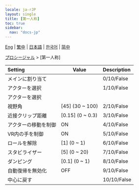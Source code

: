 ```yaml
---
locale: ja-rJP
layout: single
title: [第一人称]
toc: true
sidebar:
  nav: "docs-jp"
---
```

[Eng](/dancexr/menu/2025.4/motion/first_person) | [繁中](/tw/dancexr/menu/2025.4/motion/first_person) | [日本語](/jp/dancexr/menu/2025.4/motion/first_person) | [한국어](/kr/dancexr/menu/2025.4/motion/first_person) | [简中](/zh/dancexr/menu/2025.4/motion/first_person)

[プロシージャル](../menu#プロシージャル) > [第一人称]



| Setting | Value | Description |
| :--- | --- | :--- |
| メインに割り当て || 0/10/False
| アクターを選択 || 1/10/False
| アクターを選択 |  |  |
| 視野角 | [45] (30 ~ 100) | 2/10/False
| 近接クリップ距離 | [0.15] (0 ~ 0.3) | 3/10/False
| アクターの移動を制御 | ON | 4/10/False
| VR内の手を制御 | ON | 5/10/False
| ロールを解除 | [1] (0 ~ 1) | 6/10/False
| スタビライザー | [5] (0 ~ 20) | 7/10/False
| ダンピング | [0.1] (0 ~ 1) | 8/10/False
| 自動復帰を無効化 | OFF | 9/10/False
| 中心に戻す || 10/10/False
